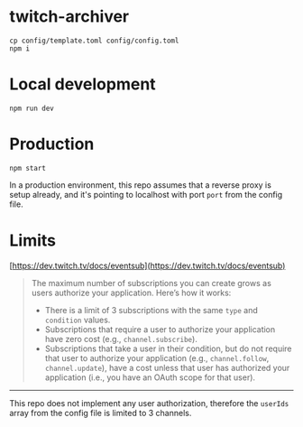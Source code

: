 # twitch-archiver

```
cp config/template.toml config/config.toml
npm i
```
# Local development
```
npm run dev
```
# Production
```
npm start
```
In a production environment, this repo assumes that a reverse proxy is setup already, and it's pointing to localhost with port `port` from the config file.
# Limits
[https://dev.twitch.tv/docs/eventsub](https://dev.twitch.tv/docs/eventsub)

> The maximum number of subscriptions you can create grows as users authorize your application. Here’s how it works:
>
> - There is a limit of 3 subscriptions with the same `type` and `condition` values.
> - Subscriptions that require a user to authorize your application have zero cost (e.g., `channel.subscribe`).
> - Subscriptions that take a user in their condition, but do not require that user to authorize your application (e.g., `channel.follow`, `channel.update`), have a cost unless that user has authorized your application (i.e., you have an OAuth scope for that user).

---

This repo does not implement any user authorization, therefore the `userIds` array from the config file is limited to 3 channels.